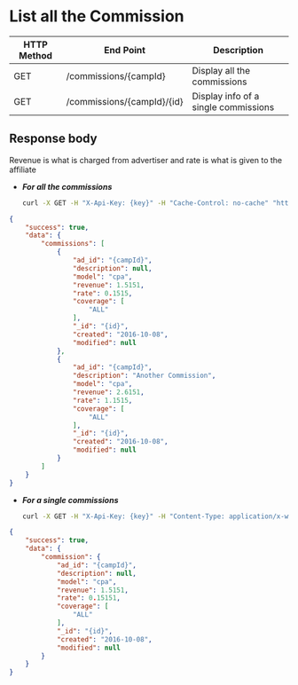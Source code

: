 # List all the Commission

| HTTP Method | End Point | Description |
| --- | --- | --- |
| GET | /commissions/{campId} | Display all the commissions |
| GET | /commissions/{campId}/{id} | Display info of a single commissions |

## Response body

Revenue is what is charged from advertiser and rate is what is given to the affiliate

* _**For all the commissions**_
  ```bash
  curl -X GET -H "X-Api-Key: {key}" -H "Cache-Control: no-cache" "http://api.vnative.com/commissions/{campId}"
  ```

```json
{
    "success": true,
    "data": {
        "commissions": [
            {
                "ad_id": "{campId}",
                "description": null,
                "model": "cpa",
                "revenue": 1.5151,
                "rate": 0.1515,
                "coverage": [
                    "ALL"
                ],
                "_id": "{id}",
                "created": "2016-10-08",
                "modified": null
            },
            {
                "ad_id": "{campId}",
                "description": "Another Commission",
                "model": "cpa",
                "revenue": 2.6151,
                "rate": 1.1515,
                "coverage": [
                    "ALL"
                ],
                "_id": "{id}",
                "created": "2016-10-08",
                "modified": null
            }
        ]
    }
}
```

* _**For a single commissions**_
  ```bash
  curl -X GET -H "X-Api-Key: {key}" -H "Content-Type: application/x-www-form-urlencoded" -H "Cache-Control: no-cache" "http://api.vnative.com/commissions/{campId}/{id}"
  ```

```json
{
    "success": true,
    "data": {
        "commission": {
            "ad_id": "{campId}",
            "description": null,
            "model": "cpa",
            "revenue": 1.5151,
            "rate": 0.15151,
            "coverage": [
                "ALL"
            ],
            "_id": "{id}",
            "created": "2016-10-08",
            "modified": null
        }
    }
}
```



